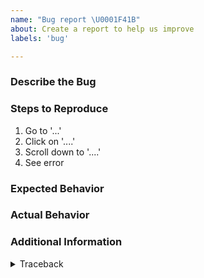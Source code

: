 ```yaml
---
name: "Bug report \U0001F41B"
about: Create a report to help us improve
labels: 'bug'

---
```


### Describe the Bug
<!-- A clear and concise description of what the bug is. -->


### Steps to Reproduce

1. Go to '...'
2. Click on '....'
3. Scroll down to '....'
4. See error

### Expected Behavior
<!-- A clear and concise description of what you expected to happen. -->


### Actual Behavior
<!-- A clear and concise description of what actually happened. -->


### Additional Information
<!-- Add any other context (e.g. logs, screenshots, etc.) about the problem here. -->

<details>
  <summary>Traceback</summary>

  ```
  ```

</details>
